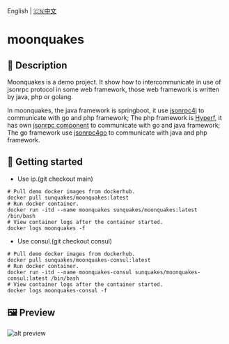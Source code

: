 English | [🇨🇳中文](README_ZH.md)
# moonquakes

## 🚀 Description
Moonquakes is a demo project. It show how to intercommunicate in use of jsonrpc protocol in some web framework, those web framework is written by java, php or golang.

In moonquakes, the java framework is springboot, it use [jsonrpc4j](https://github.com/sunquakes/jsonrpc4j) to communicate with go and php framework; The php framework is [Hyperf](https://github.com/hyperf/hyperf), it has own [jsonrpc component](https://www.hyperf.wiki/3.0/#/en/json-rpc) to communicate with go and java framework; The go framework use [jsonrpc4go](https://github.com/sunquakes/jsonrpc4go) to communicate with java and php framework.

## 📖 Getting started
- Use ip.(git checkout main) 
```shell
# Pull demo docker images from dockerhub.
docker pull sunquakes/moonquakes:latest
# Run docker container.
docker run -itd --name moonquakes sunquakes/moonquakes:latest /bin/bash
# View container logs after the container started.
docker logs moonquakes -f
```
- Use consul.(git checkout consul)
```shell
# Pull demo docker images from dockerhub.
docker pull sunquakes/moonquakes-consul:latest
# Run docker container.
docker run -itd --name moonquakes-consul sunquakes/moonquakes-consul:latest /bin/bash
# View container logs after the container started.
docker logs moonquakes-consul -f
```

## 🖼️ Preview
![alt preview](preview.gif)